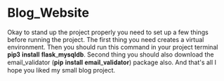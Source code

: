 # Blog_Website
Okay to stand up the project properly you need to set up a few things before running the project.
The first thing you need creates a virtual environment.
Then you should run this command in your project terminal 𝐩𝐢𝐩𝟑 𝐢𝐧𝐬𝐭𝐚𝐥𝐥 𝐟𝐥𝐚𝐬𝐤_𝐦𝐲𝐬𝐪𝐥𝐝𝐛.
Second thing you should also download the email_validator (𝐩𝐢𝐩 𝐢𝐧𝐬𝐭𝐚𝐥𝐥 𝐞𝐦𝐚𝐢𝐥_𝐯𝐚𝐥𝐢𝐝𝐚𝐭𝐨𝐫) package also.
And that's all I hope you liked my small blog project.
